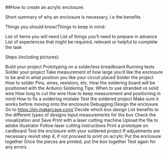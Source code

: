##How to create an acrylic enclosure:

Short summary of why an enclosure is necessary, i.e the benefits

Things you should know/Things to keep in mind:

List of items you will need
List of things you’ll need to prepare in advance
List of experiences that might be required, relevant or helpful to complete the task

Steps (including pictures):

Build your project
Prototyping on a solderless breadboard 
Running tests
Solder your project
Take measurement of how large you’d like the enclosure to be and in what position you like your circuit placed 
Solder the project 
How to solder
Pins, wires, resistors, etc. 
How the soldering board will be positioned with the Arduino
Soldering Tips:
When to use stranded vs solid wire
How long to cut the wire
How to keep measurement and positioning in mind
How to fix a soldering mistake 
Test the soldered project
Make sure it works before moving onto the enclosure
Debugging 
Design the enclosure
Go to https://en.makercase.com/ 
Decide which box design 
List benefits to the different types of designs
Input measurements for the box
Check the visualization and Save 
Print with a laser cutting machine
Upload the file to adobe illustrator 
Follow laser cutting instructions
Print a prototype on cardboard
Test the enclosure with your soldered project
If adjustments are necessary revisit step 4, if not proceed to print on acrylic
Put the enclosure together
Once the pieces are printed, put the box together 
Test again for any errors 

